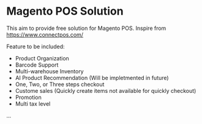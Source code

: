 # Magento POS Solution
This aim to provide free solution for Magento POS. Inspire from https://www.connectpos.com/

Feature to be included:
- Product Organization
- Barcode Support
- Multi-warehouse Inventory
- AI Product Recommendation (Will be impletmented in future)
- One, Two, or Three steps checkout
- Custome sales (Quickly create items not available for quickly checkout)
- Promotion
- Multi tax level

...
